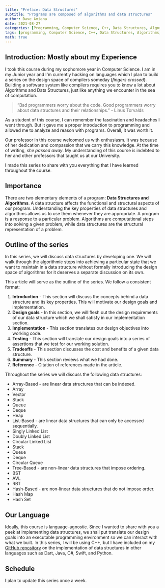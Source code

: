 ```yaml
---
title: "Preface: Data Structures"
subtitle: "Programs are composed of algorithms and data structures"
author: Dave Amiana
date: 2021-08-27
categories: [Programming, Computer Science, C++, Data Structures, Algorithms]
tags: [programming, Computer Science, C++, Data Structures, Algorithms]
math: true
---
```


## Introduction: Mostly about my Experience

I took this course during my sophomore year in Computer Science. I am in my Junior year and I'm currently hacking on languages which I plan to build a series on the design space of compilers someday (_fingers crossed_). Building a software system like compilers requires you to know a lot about Algorithms and Data Structures, just like anything we encounter in the sea of computation.

> “Bad programmers worry about the code. Good programmers worry about data structures and their relationships.” - Linus Torvalds

As a student of this course, I can remember the fascination and headaches I went through. But it gave me a proper introduction to programming and allowed me to analyze and reason with programs. Overall, it was worth it.

Our professor in this course welcomed us with enthusiasm. It was because of her dedication and compassion that we carry this knowledge. At the time of writing, _she passed away_. My understanding of this course is indebted to her and other professors that taught us at our University.

I made this series to share with you everything that I have learned throughout the course.

## Importance

There are two elementary elements of a program: **Data Structures and Algorithms**. A data structure affects the functional and structural aspects of our program. Understanding the key properties of data structures and algorithms allows us to use them whenever they are appropriate. A program is a response to a particular problem. Algorithms are computational steps into solving a given problem, while data structures are the structural representation of a problem.

## Outline of the series

In this series, we will discuss data structures by developing one. We will walk through the algorithmic steps into achieving a particular state that we want to maintain in a data structure without formally introducing the design space of algorithms for it deserves a separate discussion on its own.

This article will serve as the outline of the series. We follow a consistent format:

1. **Introduction** - This section will discuss the concepts behind a data structure and its key properties. This will motivate our design goals and implementation.
2. **Design goals** - In this section, we will flesh out the design requirements of our data structure which we shall satisfy in our implementation section.
3. **Implementation** - This section translates our design objectives into working code.
4. **Testing** - This section will translate our design goals into a series of assertions that we test for our working solution.
5. **Tradeoffs** - This section discusses the cost and benefits of a given data structure.
6. **Summary** - This section reviews what we had done.
7. **Reference** - Citation of references made in the article.

Throughout the series we will discuss the following data structures:

- Array-Based - are linear data structures that can be indexed.
- Array
- Vector
- Stack
- Queue
- Deque
- Heap
- List-Based - are linear data structures that can only be accessed sequentially.
- Singly Linked List
- Doubly Linked List
- Circular Linked List
- Stack
- Queue
- Deque
- Circular Queue
- Tree-Based - are non-linear data structures that impose ordering.
- BST
- AVL
- RBT
- Hash-Based - are non-linear data structures that do not impose order.
- Hash Map
- Hash Set

## Our Language

Ideally, this course is language-agnostic. Since I wanted to share with you a peek at implementing data structures, we shall put translate our design goals into an executable programming environment so we can interact with what we built. In this series, I will be using C++, but I have included on my [GitHub repository](https://github.com/adeeconometrics/Algorithms) on the implementation of data structures in other languages such as Dart, Java, C#, Swift, and Python.

## Schedule

I plan to update this series once a week.
